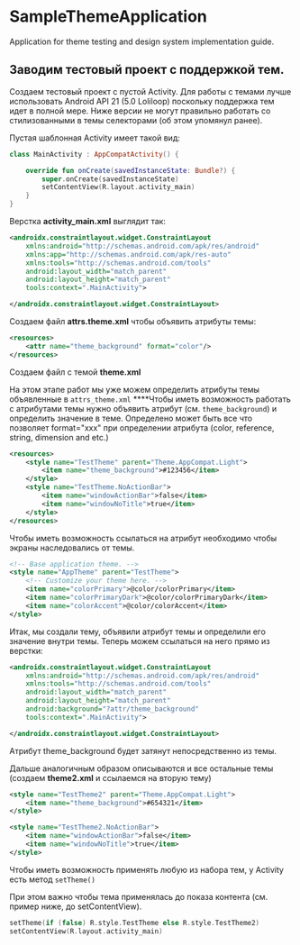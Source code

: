 # SampleThemeApplication
Application for theme testing and design system implementation guide.


## Заводим тестовый проект с поддержкой тем.

Создаем тестовый проект с пустой Activity. Для работы с темами лучше использовать Android API 21 (5.0 Loliloop) поскольку поддержка тем идет в полной мере. Ниже версии не могут правильно работать со стилизованными в темы селекторами (об этом упомянул ранее).

Пустая шаблонная Activity имеет такой вид:

```kotlin
class MainActivity : AppCompatActivity() {

    override fun onCreate(savedInstanceState: Bundle?) {
        super.onCreate(savedInstanceState)
        setContentView(R.layout.activity_main)
    }
}
```

Верстка **activity_main.xml** выглядит так: 

```xml
<androidx.constraintlayout.widget.ConstraintLayout
    xmlns:android="http://schemas.android.com/apk/res/android"
    xmlns:app="http://schemas.android.com/apk/res-auto"
    xmlns:tools="http://schemas.android.com/tools"
    android:layout_width="match_parent"
    android:layout_height="match_parent"
    tools:context=".MainActivity">

</androidx.constraintlayout.widget.ConstraintLayout>
```

Создаем файл **attrs.theme.xml** чтобы объявить атрибуты темы:

```xml
<resources>
    <attr name="theme_background" format="color"/>
</resources>
```

Создаем файл с темой **theme.xml** 

На этом этапе работ мы уже можем определить атрибуты темы объявленные в `attrs_theme.xml` ****Чтобы иметь возможность работать с атрибутами темы нужно объявить атрибут (см. `theme_background`)  и определить значение в теме. Определено может быть все что позволяет format="xxx" при определении атрибута (color, reference, string, dimension and etc.)

```xml
<resources>
    <style name="TestTheme" parent="Theme.AppCompat.Light">
        <item name="theme_background">#123456</item>
    </style>
    <style name="TestTheme.NoActionBar">
        <item name="windowActionBar">false</item>
        <item name="windowNoTitle">true</item>
    </style>
</resources>
```

Чтобы иметь возможность ссылаться на атрибут необходимо чтобы экраны наследовались от темы.

```xml
<!-- Base application theme. -->
<style name="AppTheme" parent="TestTheme">
    <!-- Customize your theme here. -->
    <item name="colorPrimary">@color/colorPrimary</item>
    <item name="colorPrimaryDark">@color/colorPrimaryDark</item>
    <item name="colorAccent">@color/colorAccent</item>
</style>
```

Итак, мы создали тему, объявили атрибут темы и определили его значение внутри темы. Теперь можем ссылаться на него прямо из верстки:

```xml
<androidx.constraintlayout.widget.ConstraintLayout
    xmlns:android="http://schemas.android.com/apk/res/android"
    xmlns:tools="http://schemas.android.com/tools"
    android:layout_width="match_parent"
    android:layout_height="match_parent"
    android:background="?attr/theme_background"
    tools:context=".MainActivity">

</androidx.constraintlayout.widget.ConstraintLayout>
```

Aтрибут theme_background будет затянут непосредственно из темы.

Дальше аналогичным образом описываются и все остальные темы (создаем **theme2.xml** и ссылаемся на вторую тему)

```xml
<style name="TestTheme2" parent="Theme.AppCompat.Light">
    <item name="theme_background">#654321</item>
</style>

<style name="TestTheme2.NoActionBar">
    <item name="windowActionBar">false</item>
    <item name="windowNoTitle">true</item>
</style>
```

Чтобы иметь возможность применять любую из набора тем, у Activity есть метод `setTheme()`

При этом важно чтобы тема применялась до показа контента (см. пример ниже, до setContentView).

```kotlin
setTheme(if (false) R.style.TestTheme else R.style.TestTheme2)
setContentView(R.layout.activity_main)
```
